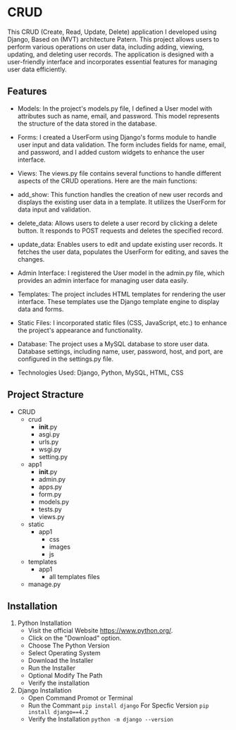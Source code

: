# CRUD

This  CRUD (Create, Read, Update, Delete) application I developed using Django, Based on (MVT) architecture Patern. This project allows users to perform various operations on user data, including adding, viewing, updating, and deleting user records. The application is designed with a user-friendly interface and incorporates essential features for managing user data efficiently.

## Features

* Models: In the project's models.py file, I defined a User model with attributes such as name, email, and password. This model represents the structure of the data stored in the database.

* Forms: I created a UserForm using Django's forms module to handle user input and data validation. The form includes fields for name, email, and password, and I added custom widgets to enhance the user interface.

* Views: The views.py file contains several functions to handle different aspects of the CRUD operations. Here are the main functions:

* add_show: This function handles the creation of new user records and displays the existing user data in a template. It utilizes the UserForm for data input and validation.

* delete_data: Allows users to delete a user record by clicking a delete button. It responds to POST requests and deletes the specified record.

* update_data: Enables users to edit and update existing user records. It fetches the user data, populates the UserForm for editing, and saves the changes.

* Admin Interface: I registered the User model in the admin.py file, which provides an admin interface for managing user data easily.

* Templates: The project includes HTML templates for rendering the user interface. These templates use the Django template engine to display data and forms.

* Static Files: I incorporated static files (CSS, JavaScript, etc.) to enhance the project's appearance and functionality.

* Database: The project uses a MySQL database to store user data. Database settings, including name, user, password, host, and port, are configured in the settings.py file.

* Technologies Used: Django, Python, MySQL, HTML, CSS

##  Project Stracture

- CRUD
    - crud
        - __init__.py
        - asgi.py
        - urls.py
        - wsgi.py
        - setting.py
    - app1
        - __init__.py
        - admin.py
        - apps.py
        - form.py
        - models.py
        - tests.py
        - views.py
    - static
        - app1
            - css
            - images
            - js
    - templates
        - app1
            - all templates files
    - manage.py
 
## Installation
1. Python Installation
   - Visit the official Website https://www.python.org/.
   - Click on the "Download" option.
   - Choose The Python Version
   - Select Operating System
   - Download the Installer
   - Run the Installer
   - Optional Modify The Path
   - Verify the installation
2. Django Installation
   - Open Command Promot or Terminal
   - Run the Commant ```pip install django```  For Specfic Version ```pip install django==4.2```
   - Verify the Installation ```python -m django --version```

   
      
